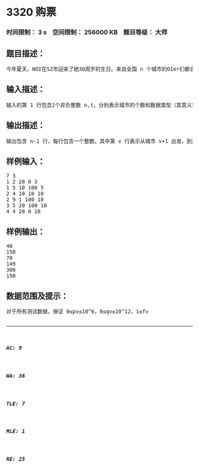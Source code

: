 # 3320 购票   
### 时间限制： 3 s&nbsp;&nbsp;&nbsp;&nbsp;空间限制： 256000 KB&nbsp;&nbsp;&nbsp;&nbsp;题目等级： 大师  
## 题目描述：  

<pre>
今年夏天，NOI在SZ市迎来了她30周岁的生日。来自全国 n 个城市的OIer们都会从各地出发，到SZ市参加这次盛会。 全国的城市构成了一棵以SZ市为根的有根树，每个城市与它的父亲用道路连接。为了方便起见，我们将全国的n个城市用 1 到 n 的整数编号。其中SZ市的编号为 1。对于除SZ市之外的任意一个城市 v，我们给出了它在这棵树上的父亲城市 fv 以及到父亲城市道路的长度 sv。从城市 v 前往SZ市的方法为：选择城市 v 的一个祖先 a，支付购票的费用，乘坐交通工具到达 a。再选择城市 a 的一个祖先 b，支付费用并到达 b。以此类推，直至到达SZ市。对于任意一个城市 v，我们会给出一个交通工具的距离限制 lv。对于城市 v 的祖先 a，只有当它们之间所有道路的总长度不超过 lv 时，从城市 v 才可以通过一次购票到达城市 a，否则不能通过一次购票到达。对于每个城市 v，我们还会给出两个非负整数 pv,qv 作为票价参数。若城市 v 到城市 a 所有道路的总长度为 d，那么从城市 v 到城市 a 购买的票价为 dpv+qv。每个城市的OIer都希望自己到达SZ市时，用于购票的总资金最少。你的任务就是，告诉每个城市的OIer他们所花的最少资金是多少。
</pre>
  
  
## 输入描述：  

<pre>
输入的第 1 行包含2个非负整数 n,t，分别表示城市的个数和数据类型（其意义将在后面提到）。 输入文件的第 2 到 n 行，每行描述一个除SZ之外的城市。其中第 v 行包含 5 个非负整数 f_v,s_v,p_v,q_v,l_v，分别表示城市 v 的父亲城市，它到父亲城市道路的长度，票价的两个参数和距离限制。 请注意：输入不包含编号为 1 的SZ市，第 2 行到第 n 行分别描述的是城市 2 到城市 n。
</pre>
  
  
## 输出描述：  

<pre>
输出包含 n-1 行，每行包含一个整数。其中第 v 行表示从城市 v+1 出发，到达SZ市最少的购票费用。 同样请注意：输出不包含编号为 1 的SZ市。
</pre>
  
  
## 样例输入：  

<pre>
7 3   
1 2 20 0 3   
1 5 10 100 5   
2 4 10 10 10   
2 9 1 100 10   
3 5 20 100 10   
4 4 20 0 10 
</pre>
  
  
## 样例输出：  

<pre>
40   
150   
70   
149   
300   
150
</pre>
  
  
## 数据范围及提示：  

<pre>
对于所有测试数据，保证 0≤pv≤10^6，0≤qv≤10^12，1≤fv<v；保证 0<sv≤lv≤2×10^11，且任意城市到SZ市的总路程长度不超过 2×10^11。  
输入的 t 表示数据类型，0≤t<4，其中：  
当 t=0 或 2 时，对输入的所有城市 v，都有 fv=v-1，即所有城市构成一个以SZ市为终点的链；  
当 t=0 或 1 时，对输入的所有城市 v，都有 lv=2×10^11，即没有移动的距离限制，每个城市都能到达它的所有祖先；  
当 t=3 时，数据没有特殊性质。
</pre>
  
  
***  

##### AC: 9  
##### WA: 36  
##### TLE: 7  
##### MLE: 1  
##### RE: 25  
